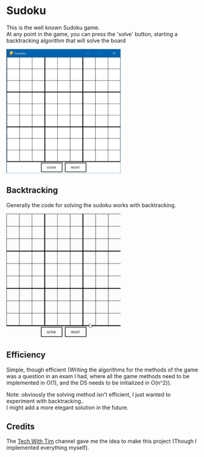 # Sudoku
This is the well known Sudoku game.</br>
At any point in the game, you can press the 'solve' button, starting a backtracking algorithm that will solve the board

<img src="https://github.com/DoriRimon/Sudoku/blob/master/readme_files/Sudoku_Example.jpg" width="300" height="325">

## Backtracking
Generally the code for solving the sudoku works with backtracking.

<img src="https://github.com/DoriRimon/Sudoku/blob/master/readme_files/Sudoku_Backtracking_Example.gif" width="300" height="325">

## Efficiency
Simple, though efficient (Writing the algorithms for the methods of the game was a question in 
an exam I had, where all the game methods need to be implemented in O(1), and the DS needs to be
initialized in O(n^2)).

Note: obviously the solving method isn't efficient, I just wanted to experiment with backtracking.. </br>
I might add a more elegant solution in the future.

## Credits
The [Tech With Tim](https://www.youtube.com/channel/UC4JX40jDee_tINbkjycV4Sg) channel gave me the idea to make this project (Though I implemented everything myself).
